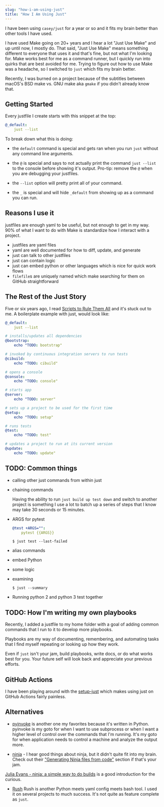 ```yaml
---
slug: "how-i-am-using-just"
title: "How I Am Using Just"
---
```


I have been using `casey/just` for a year or so and it fits my brain better than other tools I have used.

I have used Make going on 20+ years and I hear a lot "Just Use Make" and up until now, I mostly do.
That said, "Just Use Make" means something different to everyone that uses it and that's fine, but not what I'm looking for.
Make works best for me as a command runner, but I quickly run into quirks that are best avoided for me.
Trying to figure out how to use Make was a headache, so I switched to `just` which fits my brain better.

Recently, I was burned on a project because of the subtitles between macOS's BSD make vs. GNU make aka `gmake` if you didn't already know that.

## Getting Started

Every justfile I create starts with this snippet at the top:

```yaml
@_default:
    just --list
```

To break down what this is doing:

- the `default` command is special and gets ran when you run `just` without any command line arguments.

- the `@` is special and says to not actually print the command `just --list` to the console before showing it's output.
Pro-tip: remove the `@` when you are debugging your justfiles.

- the `--list` option will pretty print all of your command.

- the `_` is special and will hide `_default` from showing up as a command you can run.

## Reasons I use it

justfiles are enough yaml to be useful, but not enough to get in my way.
90% of what I want to do with Make is standardize how I interact with a project.

- justfiles are yaml files
- yaml are well documented for how to diff, update, and generate
- just can talk to other justfiles
- just can contain logic
- just can embed python or other languages which is nice for quick work flows
- `filefile`s are uniquely named which make searching for them on GitHub straightforward

## The Rest of the Just Story

Five or six years ago, I read [Scripts to Rule Them All][] and it's stuck out to me. A boilerplate example with just, would look like:

```yaml
@_default:
    just --list

# installs/updates all dependencies
@bootstrap:
    echo "TODO: bootstrap"

# invoked by continuous integration servers to run tests
@cibuild:
    echo "TODO: cibuild"

# opens a console
@console:
    echo "TODO: console"

# starts app
@server:
    echo "TODO: server"

# sets up a project to be used for the first time
@setup:
    echo "TODO: setup"

# runs tests
@test:
    echo "TODO: test"

# updates a project to run at its current version
@update:
    echo "TODO: update"
```

## TODO: Common things

- calling other just commands from within just

- chaining commands

    Having the ability to run `just build up test down` and switch to another project is something I use a lot to batch up a series of steps that I know may take 30 seconds or 15 minutes.

- ARGS for pytest

    ```yaml
    @test +ARGS="":
        pytest {{ARGS}}
    ```

    ```shell
    $ just test --last-failed
    ```

- alias commands

- embed Python

- some logic

- examining

    ```shell
    $ just --summary
    ```

- Running python 2 and python 3 test together

## TODO: How I'm writing my own playbooks

Recently, I added a justfile to my home folder with a goal of adding common commands that I run to it to develop more playbooks.

Playbooks are my way of documenting, remembering, and automating tasks that I find myself repeating or looking up how they work.

Even if `just` isn't your jam, build playbooks, write docs, or do what works best for you. Your future self will look back and appreciate your previous efforts.

## GitHub Actions

I have been playing around with the [setup-just][extractions/setup-just] which makes using just on GitHub Actions fairly painless.

## Alternatives

- [pyinvoke][pyinvoke/invoke] is another one my favorites because it's written in Python. pyinvoke is my goto for when I want to use subprocess or when I want a higher level of control over the commands that I'm running.
It's my goto for when application needs to control a machine and analyze the output more.

- [ninja][ninja-build/ninja] - I hear good things about ninja, but it didn't quite fit into my brain.
Check out their ["Generating Ninja files from code"](https://ninja-build.org/manual.html#_generating_ninja_files_from_code) section if that's your jam.

[Julia Evans - ninja: a simple way to do builds][julia-evans-on-ninja] is a good introduction for the curious.

- [Rush][rednafi/rush] Rush is another Python meets yaml config meets bash tool.
I used it on several projects to much success.
It's not quite as feature complete as `just`.


[casey/just]: https://github.com/casey/just
[extractions/setup-just]: https://github.com/extractions/setup-just
[julia-evans-on-ninja]: https://jvns.ca/blog/2020/10/26/ninja--a-simple-way-to-do-builds/
[ninja-build/ninja]: https://github.com/ninja-build/ninja
[pyinvoke/invoke]: https://github.com/pyinvoke/invoke
[rednafi/rush]: https://github.com/rednafi/rush
[Scripts to Rule Them All]: https://github.blog/2015-06-30-scripts-to-rule-them-all/
